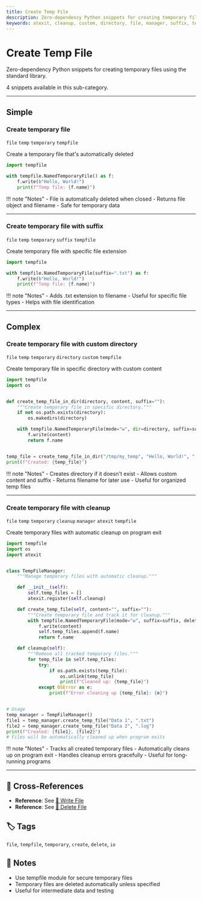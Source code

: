 ```yaml
---
title: Create Temp File
description: Zero-dependency Python snippets for creating temporary files using the standard library.
keywords: atexit, cleanup, custom, directory, file, manager, suffix, temp, tempfile, temporary
---
```


# Create Temp File

Zero-dependency Python snippets for creating temporary files using the standard library.

4 snippets available in this sub-category.

---

## Simple

###  Create temporary file

`file` `temp` `temporary` `tempfile`

Create a temporary file that's automatically deleted

```python
import tempfile

with tempfile.NamedTemporaryFile() as f:
    f.write(b"Hello, World!")
    print(f"Temp file: {f.name}")
```

!!! note "Notes"
    - File is automatically deleted when closed
    - Returns file object and filename
    - Safe for temporary data

<hr class="snippet-divider">

### Create temporary file with suffix

`file` `temp` `temporary` `suffix` `tempfile`

Create temporary file with specific file extension

```python
import tempfile

with tempfile.NamedTemporaryFile(suffix=".txt") as f:
    f.write(b"Hello, World!")
    print(f"Temp file: {f.name}")
```

!!! note "Notes"
    - Adds .txt extension to filename
    - Useful for specific file types
    - Helps with file identification

<hr class="snippet-divider">

## Complex

###  Create temporary file with custom directory

`file` `temp` `temporary` `directory` `custom` `tempfile`

Create temporary file in specific directory with custom content

```python
import tempfile
import os


def create_temp_file_in_dir(directory, content, suffix=""):
    """Create temporary file in specific directory."""
    if not os.path.exists(directory):
        os.makedirs(directory)

    with tempfile.NamedTemporaryFile(mode="w", dir=directory, suffix=suffix, delete=False) as f:
        f.write(content)
        return f.name


temp_file = create_temp_file_in_dir("/tmp/my_temp", "Hello, World!", ".txt")
print(f"Created: {temp_file}")
```

!!! note "Notes"
    - Creates directory if it doesn't exist
    - Allows custom content and suffix
    - Returns filename for later use
    - Useful for organized temp files

<hr class="snippet-divider">

### Create temporary file with cleanup

`file` `temp` `temporary` `cleanup` `manager` `atexit` `tempfile`

Create temporary files with automatic cleanup on program exit

```python
import tempfile
import os
import atexit


class TempFileManager:
    """Manage temporary files with automatic cleanup."""

    def __init__(self):
        self.temp_files = []
        atexit.register(self.cleanup)

    def create_temp_file(self, content="", suffix=""):
        """Create temporary file and track it for cleanup."""
        with tempfile.NamedTemporaryFile(mode="w", suffix=suffix, delete=False) as f:
            f.write(content)
            self.temp_files.append(f.name)
            return f.name

    def cleanup(self):
        """Remove all tracked temporary files."""
        for temp_file in self.temp_files:
            try:
                if os.path.exists(temp_file):
                    os.unlink(temp_file)
                    print(f"Cleaned up: {temp_file}")
            except OSError as e:
                print(f"Error cleaning up {temp_file}: {e}")


# Usage
temp_manager = TempFileManager()
file1 = temp_manager.create_temp_file("Data 1", ".txt")
file2 = temp_manager.create_temp_file("Data 2", ".log")
print(f"Created: {file1}, {file2}")
# Files will be automatically cleaned up when program exits
```

!!! note "Notes"
    - Tracks all created temporary files
    - Automatically cleans up on program exit
    - Handles cleanup errors gracefully
    - Useful for long-running programs

<hr class="snippet-divider">

## 🔗 Cross-References

- **Reference**: See [📂 Write File](./write_file.md)
- **Reference**: See [📂 Delete File](./delete_file.md)

## 🏷️ Tags

`file`, `tempfile`, `temporary`, `create`, `delete`, `io`

## 📝 Notes

- Use tempfile module for secure temporary files
- Temporary files are deleted automatically unless specified
- Useful for intermediate data and testing
